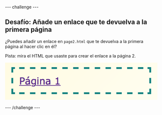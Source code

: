 \--- challenge \---

## Desafío: Añade un enlace que te devuelva a la primera página

¿Puedes añadir un enlace en `page2.html` que te devuelva a la primera página al hacer clic en él?

Pista: mira el HTML que usaste para crear el enlace a la página 2.

![screenshot](images/magazine-page1-link.png)

\--- /challenge \---